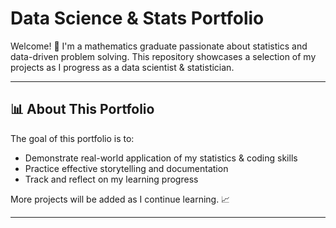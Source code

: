 # Data Science & Stats Portfolio

Welcome! 👋 I'm a mathematics graduate passionate about statistics and data-driven problem solving. This repository showcases a selection of my projects as I progress as a data scientist & statistician.

---
## 📊 About This Portfolio

The goal of this portfolio is to:
- Demonstrate real-world application of my statistics & coding skills
- Practice effective storytelling and documentation
- Track and reflect on my learning progress

More projects will be added as I continue learning. 📈 

---
